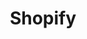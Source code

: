 ---
title: "Shopify"
seoTitle: "Shopify integration"
seoDescription: "Here’s how Shopify works with your applications to streamline your workflow."
summary: "Start selling today with a purpose-built and fast growing e-commerce platform that’s quick to launch and easy to use."
lead: "Stock2Shop can integrate Shopify with many ERP / accounting and logistic applications. Here is how we can help you automate your business."
image: "/images/homepage-connector-logos/shopify.jpg"
imageAlt: shopify logo
type: "channel"
channel: "shopify"
tags: ["channel"]
aliases:
    - /integrations/shopify/
---